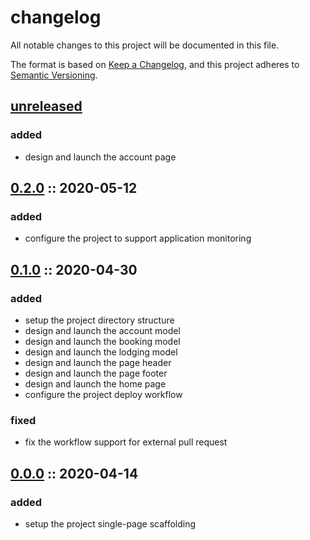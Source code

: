 # changelog

All notable changes to this project will be documented in this file.

The format is based on [Keep a Changelog][changelog],
and this project adheres to [Semantic Versioning][semver].

## [unreleased]

### added

- design and launch the account page

## [0.2.0] :: 2020-05-12

### added

- configure the project to support application monitoring

## [0.1.0] :: 2020-04-30

### added

- setup the project directory structure
- design and launch the account model
- design and launch the booking model
- design and launch the lodging model
- design and launch the page header
- design and launch the page footer
- design and launch the home page
- configure the project deploy workflow

### fixed

- fix the workflow support for external pull request

## [0.0.0] :: 2020-04-14

### added

- setup the project single-page scaffolding

[0.2.0]: https://github.com/rvtr/rvtr-app-campsite/tree/0.2.0 '0.2.0'
[0.1.0]: https://github.com/rvtr/rvtr-app-campsite/tree/0.1.0 '0.1.0'
[0.0.0]: https://github.com/rvtr/rvtr-app-campsite/tree/0.0.0 '0.0.0'
[changelog]: https://keepachangelog.com/en/1.0.0/ 'keep a changelog'
[semver]: https://semver.org/spec/v2.0.0.html 'semantic versioning'
[unreleased]: https://github.com/rvtr/rvtr-app-campsite/tree/master 'unreleased'

